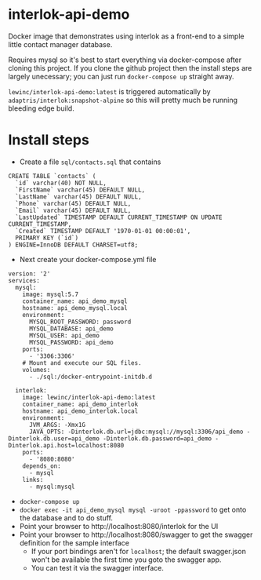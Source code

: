 # interlok-api-demo
Docker image that demonstrates using interlok as a front-end to a simple little contact manager database.

Requires mysql so it's best to start everything via docker-compose after cloning this project. If you clone the github project then the install steps are largely unecessary; you can just run `docker-compose up` straight away.

`lewinc/interlok-api-demo:latest` is triggered automatically by `adaptris/interlok:snapshot-alpine` so this will pretty much be running bleeding edge build.

# Install steps

* Create a file `sql/contacts.sql` that contains

```
CREATE TABLE `contacts` (
  `id` varchar(40) NOT NULL,
  `FirstName` varchar(45) DEFAULT NULL,
  `LastName` varchar(45) DEFAULT NULL,
  `Phone` varchar(45) DEFAULT NULL,
  `Email` varchar(45) DEFAULT NULL,
  `LastUpdated` TIMESTAMP DEFAULT CURRENT_TIMESTAMP ON UPDATE CURRENT_TIMESTAMP,
  `Created` TIMESTAMP DEFAULT '1970-01-01 00:00:01',
  PRIMARY KEY (`id`)
) ENGINE=InnoDB DEFAULT CHARSET=utf8;
```

* Next create your docker-compose.yml file

```
version: '2'
services:
  mysql:
    image: mysql:5.7
    container_name: api_demo_mysql
    hostname: api_demo_mysql.local
    environment:
      MYSQL_ROOT_PASSWORD: password
      MYSQL_DATABASE: api_demo
      MYSQL_USER: api_demo
      MYSQL_PASSWORD: api_demo
    ports:
      - '3306:3306'
    # Mount and execute our SQL files.
    volumes:
      - ./sql:/docker-entrypoint-initdb.d

  interlok:
    image: lewinc/interlok-api-demo:latest
    container_name: api_demo_interlok
    hostname: api_demo_interlok.local
    environment:
      JVM_ARGS: -Xmx1G
      JAVA_OPTS: -Dinterlok.db.url=jdbc:mysql://mysql:3306/api_demo -Dinterlok.db.user=api_demo -Dinterlok.db.password=api_demo -Dinterlok.api.host=localhost:8080
    ports:
      - '8080:8080'
    depends_on:
      - mysql
    links:
      - mysql:mysql
```

* `docker-compose up`
* `docker exec -it api_demo_mysql mysql -uroot -ppassword` to get onto the database and to do stuff.
* Point your browser to http://localhost:8080/interlok for the UI
* Point your browser to http://localhost:8080/swagger to get the swagger definition for the sample interface
    * If your port bindings aren't for `localhost`; the default swagger.json won't be available the first time you goto the swagger app.
    * You can test it via the swagger interface.

